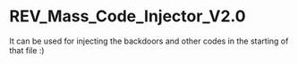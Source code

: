 # REV_Mass_Code_Injector_V2.0
It can be used for injecting the backdoors and other codes in the starting of that file :)

